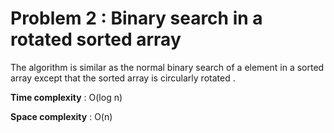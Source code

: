 # Problem 2 : Binary search in a rotated sorted array

The algorithm is similar as the  normal binary search of a element in a sorted array except that the sorted array is circularly rotated . 

 **Time complexity** : O(log n)

 **Space complexity** : O(n) 